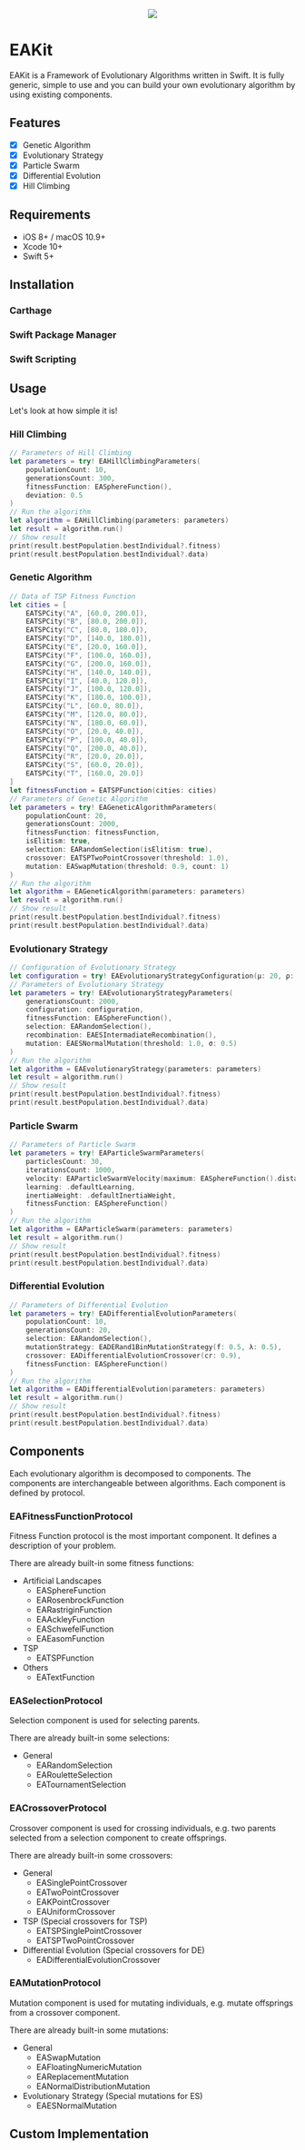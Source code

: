 <p align="center">
  <img src="Docs/Images/eakit_logo.gif">
</p>

# EAKit
EAKit is a Framework of Evolutionary Algorithms written in Swift. 
It is fully generic, simple to use and you can build your own evolutionary algorithm by using existing components. 

## Features
- [x] Genetic Algorithm
- [x] Evolutionary Strategy
- [x] Particle Swarm
- [x] Differential Evolution
- [x] Hill Climbing

## Requirements
- iOS 8+ / macOS 10.9+
- Xcode 10+
- Swift 5+

## Installation

### Carthage

### Swift Package Manager

### Swift Scripting

## Usage
Let's look at how simple it is!

### Hill Climbing

```swift
// Parameters of Hill Climbing
let parameters = try! EAHillClimbingParameters(
    populationCount: 10,
    generationsCount: 300,
    fitnessFunction: EASphereFunction(),
    deviation: 0.5
)
// Run the algorithm
let algorithm = EAHillClimbing(parameters: parameters)
let result = algorithm.run()
// Show result
print(result.bestPopulation.bestIndividual?.fitness)
print(result.bestPopulation.bestIndividual?.data)
```

### Genetic Algorithm

```swift
// Data of TSP Fitness Function
let cities = [
    EATSPCity("A", [60.0, 200.0]),
    EATSPCity("B", [80.0, 200.0]),
    EATSPCity("C", [80.0, 180.0]),
    EATSPCity("D", [140.0, 180.0]),
    EATSPCity("E", [20.0, 160.0]),
    EATSPCity("F", [100.0, 160.0]),
    EATSPCity("G", [200.0, 160.0]),
    EATSPCity("H", [140.0, 140.0]),
    EATSPCity("I", [40.0, 120.0]),
    EATSPCity("J", [100.0, 120.0]),
    EATSPCity("K", [180.0, 100.0]),
    EATSPCity("L", [60.0, 80.0]),
    EATSPCity("M", [120.0, 80.0]),
    EATSPCity("N", [180.0, 60.0]),
    EATSPCity("O", [20.0, 40.0]),
    EATSPCity("P", [100.0, 40.0]),
    EATSPCity("Q", [200.0, 40.0]),
    EATSPCity("R", [20.0, 20.0]),
    EATSPCity("S", [60.0, 20.0]),
    EATSPCity("T", [160.0, 20.0])
]
let fitnessFunction = EATSPFunction(cities: cities)
// Parameters of Genetic Algorithm
let parameters = try! EAGeneticAlgorithmParameters(
    populationCount: 20,
    generationsCount: 2000,
    fitnessFunction: fitnessFunction,
    isElitism: true,
    selection: EARandomSelection(isElitism: true),
    crossover: EATSPTwoPointCrossover(threshold: 1.0),
    mutation: EASwapMutation(threshold: 0.9, count: 1)
)
// Run the algorithm
let algorithm = EAGeneticAlgorithm(parameters: parameters)
let result = algorithm.run()
// Show result
print(result.bestPopulation.bestIndividual?.fitness)
print(result.bestPopulation.bestIndividual?.data)
```

### Evolutionary Strategy
```swift
// Configuration of Evolutionary Strategy 
let configuration = try! EAEvolutionaryStrategyConfiguration(µ: 20, ρ: 2, selectionStrategy: .plus, λ: 20)
// Parameters of Evolutionary Strategy
let parameters = try! EAEvolutionaryStrategyParameters(
    generationsCount: 2000,
    configuration: configuration,
    fitnessFunction: EASphereFunction(),
    selection: EARandomSelection(),
    recombination: EAESIntermadiateRecombination(),
    mutation: EAESNormalMutation(threshold: 1.0, σ: 0.5)
)
// Run the algorithm
let algorithm = EAEvolutionaryStrategy(parameters: parameters)
let result = algorithm.run()
// Show result
print(result.bestPopulation.bestIndividual?.fitness)
print(result.bestPopulation.bestIndividual?.data)
```

### Particle Swarm

```swift
// Parameters of Particle Swarm
let parameters = try! EAParticleSwarmParameters(
    particlesCount: 30,
    iterationsCount: 1000,
    velocity: EAParticleSwarmVelocity(maximum: EASphereFunction().distance / 30.0),
    learning: .defaultLearning,
    inertiaWeight: .defaultInertiaWeight,
    fitnessFunction: EASphereFunction()
)
// Run the algorithm
let algorithm = EAParticleSwarm(parameters: parameters)
let result = algorithm.run()
// Show result
print(result.bestPopulation.bestIndividual?.fitness)
print(result.bestPopulation.bestIndividual?.data)
```

### Differential Evolution

```swift
// Parameters of Differential Evolution
let parameters = try! EADifferentialEvolutionParameters(
    populationCount: 10,
    generationsCount: 20,
    selection: EARandomSelection(),
    mutationStrategy: EADERand1BinMutationStrategy(f: 0.5, λ: 0.5),
    crossover: EADifferentialEvolutionCrossover(cr: 0.9),
    fitnessFunction: EASphereFunction()
)
// Run the algorithm
let algorithm = EADifferentialEvolution(parameters: parameters)
let result = algorithm.run()
// Show result
print(result.bestPopulation.bestIndividual?.fitness)
print(result.bestPopulation.bestIndividual?.data)
```

## Components
Each evolutionary algorithm is decomposed to components. The components are interchangeable between algorithms. Each component is defined by protocol.

### EAFitnessFunctionProtocol
Fitness Function protocol is the most important component. It defines a description of your problem. 

There are already built-in some fitness functions:
- Artificial Landscapes
  - EASphereFunction
  - EARosenbrockFunction
  - EARastriginFunction
  - EAAckleyFunction
  - EASchwefelFunction
  - EAEasomFunction
- TSP
  - EATSPFunction
- Others
  - EATextFunction

### EASelectionProtocol
Selection component is used for selecting parents.

There are already built-in some selections:
- General
  - EARandomSelection
  - EARouletteSelection
  - EATournamentSelection

### EACrossoverProtocol
Crossover component is used for crossing individuals, e.g. two parents selected from a selection component to create offsprings. 

There are already built-in some crossovers:
- General
  - EASinglePointCrossover
  - EATwoPointCrossover
  - EAKPointCrossover
  - EAUniformCrossover
- TSP (Special crossovers for TSP)
  - EATSPSinglePointCrossover
  - EATSPTwoPointCrossover
- Differential Evolution (Special crossovers for DE)
  - EADifferentialEvolutionCrossover
  
### EAMutationProtocol
Mutation component is used for mutating individuals, e.g. mutate offsprings from a crossover component. 

There are already built-in some mutations:
- General
  - EASwapMutation
  - EAFloatingNumericMutation
  - EAReplacementMutation
  - EANormalDistributionMutation
- Evolutionary Strategy (Special mutations for ES)
  - EAESNormalMutation

## Custom Implementation
